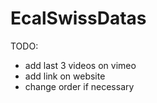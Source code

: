 # EcalSwissDatas
TODO:
- add last 3 videos on vimeo
- add link on website
- change order if necessary
